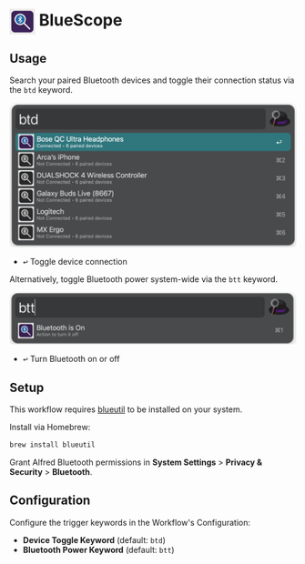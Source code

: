 # <img src='Workflow/icon.png' width='45' align='center' alt='icon'> BlueScope

## Usage

Search your paired Bluetooth devices and toggle their connection status via the `btd` keyword.

![Connect or disconnect devices](Workflow/images/about/btd.png)

* <kbd>↩︎</kbd> Toggle device connection

Alternatively, toggle Bluetooth power system-wide via the `btt` keyword.

![Connect or disconnect Bluetooth](Workflow/images/about/btt.png)

* <kbd>↩︎</kbd> Turn Bluetooth on or off

## Setup

This workflow requires [blueutil](https://github.com/toy/blueutil) to be installed on your system.

Install via Homebrew:
```bash
brew install blueutil
```

Grant Alfred Bluetooth permissions in **System Settings** > **Privacy & Security** > **Bluetooth**.

## Configuration

Configure the trigger keywords in the Workflow's Configuration:

- **Device Toggle Keyword** (default: `btd`)
- **Bluetooth Power Keyword** (default: `btt`)
